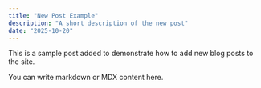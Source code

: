 ```yaml
---
title: "New Post Example"
description: "A short description of the new post"
date: "2025-10-20"
---
```


This is a sample post added to demonstrate how to add new blog posts to the site.

You can write markdown or MDX content here.
